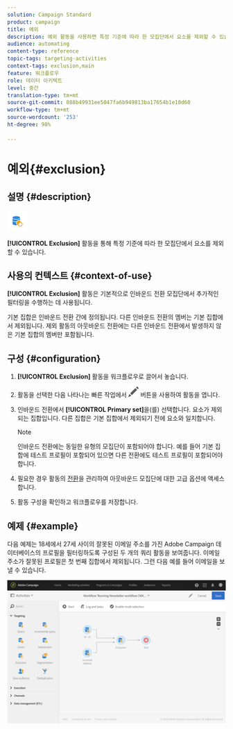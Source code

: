 ```yaml
---
solution: Campaign Standard
product: campaign
title: 예외
description: 예외 활동을 사용하면 특정 기준에 따라 한 모집단에서 요소를 제외할 수 있습니다.
audience: automating
content-type: reference
topic-tags: targeting-activities
context-tags: exclusion,main
feature: 워크플로우
role: 데이터 아키텍트
level: 중간
translation-type: tm+mt
source-git-commit: 088b49931ee5047fa6b949813ba17654b1e10d60
workflow-type: tm+mt
source-wordcount: '253'
ht-degree: 98%

---
```



# 예외{#exclusion}

## 설명 {#description}

![](assets/exclusion.png)

**[!UICONTROL Exclusion]** 활동을 통해 특정 기준에 따라 한 모집단에서 요소를 제외할 수 있습니다.

## 사용의 컨텍스트 {#context-of-use}

**[!UICONTROL Exclusion]** 활동은 기본적으로 인바운드 전환 모집단에서 추가적인 필터링을 수행하는 데 사용됩니다.

기본 집합은 인바운드 전환 간에 정의됩니다. 다른 인바운드 전환의 멤버는 기본 집합에서 제외됩니다. 제외 활동의 아웃바운드 전환에는 다른 인바운드 전환에서 발생하지 않은 기본 집합의 멤버만 포함됩니다.

## 구성 {#configuration}

1. **[!UICONTROL Exclusion]** 활동을 워크플로우로 끌어서 놓습니다.
1. 활동을 선택한 다음 나타나는 빠른 작업에서 ![](assets/edit_darkgrey-24px.png) 버튼을 사용하여 활동을 엽니다.
1. 인바운드 전환에서 **[!UICONTROL Primary set]**&#x200B;을(를) 선택합니다. 요소가 제외되는 집합입니다. 다른 집합은 기본 집합에서 제외되기 전에 요소와 일치합니다.

   >[!NOTE]
   >
   >인바운드 전환에는 동일한 유형의 모집단이 포함되어야 합니다. 예를 들어 기본 집합에 테스트 프로필이 포함되어 있으면 다른 전환에도 테스트 프로필이 포함되어야 합니다.

1. 필요한 경우 활동의 [전환](../../automating/using/activity-properties.md)을 관리하여 아웃바운드 모집단에 대한 고급 옵션에 액세스합니다.
1. 활동 구성을 확인하고 워크플로우를 저장합니다.

## 예제 {#example}

다음 예제는 18세에서 27세 사이의 잘못된 이메일 주소를 가진 Adobe Campaign 데이터베이스의 프로필을 필터링하도록 구성된 두 개의 쿼리 활동을 보여줍니다. 이메일 주소가 잘못된 프로필은 첫 번째 집합에서 제외됩니다. 그런 다음 예를 들어 이메일을 보낼 수 있습니다.

![](assets/wkf_exclusion_example.png)

